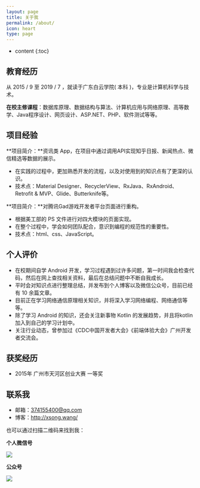 ```yaml
---
layout: page
title: 关于我
permalink: /about/
icon: heart
type: page
---
```


* content
{:toc}

## 教育经历

从 2015 / 9 至 2019 / 7 ，就读于广东白云学院( 本科 )，专业是计算机科学与技术。

**在校主修课程**：数据库原理、数据结构与算法、计算机应用与网络原理、高等数学、Java程序设计、网页设计、ASP.NET、PHP、软件测试等等。

## 项目经验

**项目简介：**资讯类 App，在项目中通过调用API实现知乎日报、新闻热点、微信精选等数据的展示。 
- 在实践的过程中，更加熟悉开发的流程，以及对使用到的知识点有了更深的认识。 
- 技术点：Material Designer、RecyclerView、RxJava、RxAndroid、Retrofit & MVP、Glide、Butterknife等。

**项目简介：**对腾讯Gad游戏开发者平台页面进行重构。 
- 根据美工部的 PS 文件进行对四大模块的页面实现。 
- 在整个过程中，学会如何团队配合，意识到编程的规范性的重要性。 
- 技术点：html、css、JavaScript。

## 个人评价

- 在校期间自学 Android 开发，学习过程遇到过许多问题，第一时间我会检查代码，然后在网上查找相关资料，最后在总结问题中不断自我成长。 
- 平时会对知识点进行整理总结，并发布到个人博客以及微信公众号，目前已经有 10 余篇文章。
- 目前正在学习网络通信原理相关知识，并将深入学习网络编程、网络通信等等。
- 除了学习 Android 的知识，还会关注新事物 Kotlin 的发展趋势，并且将kotlin加入到自己的学习计划中。
- 关注行业动态，曾参加过《CDC中国开发者大会》《前端体验大会》广州开发者交流会。

## 获奖经历

- 2015年   广州市天河区创业大赛   一等奖

## 联系我

- 邮箱：374155400@qq.com
- 博客：http://xsong.wang/

也可以通过扫描二维码来找到我：

**个人微信号**

![](https://i.imgur.com/ouFVllP.jpg)


**公众号**

![](https://i.imgur.com/Eo7IeUF.jpg)



